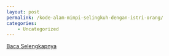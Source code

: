 ```yaml
---
layout: post
permalink: /kode-alam-mimpi-selingkuh-dengan-istri-orang/
categories:
    - Uncategorized
---
```


[Baca Selengkapnya](/07)